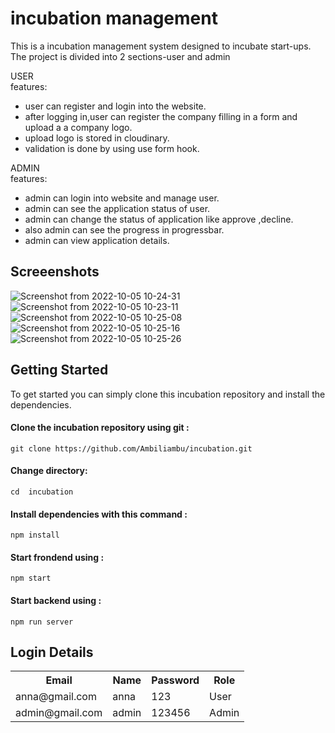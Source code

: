 # incubation management

This is a incubation management system designed  to incubate start-ups.<br/>
The project is divided into 2 sections-user and admin<br/>

USER<br/>
features:<br/>
* user can register and login into the website.<br/>
* after logging in,user can register the company filling in a form and upload a a company logo.<br/>
* upload logo is stored in cloudinary.<br/>
* validation is done by using use form hook.<br/>

ADMIN<br/>
features:<br/>
* admin can login into website and manage user.<br/>
* admin can see the application status of user.<br/>
* admin can change the status of application like approve ,decline.<br/>
* also admin can see the progress in progressbar.<br/>
* admin can view application details.<br/>


## Screeenshots
![Screenshot from 2022-10-05 10-24-31](https://user-images.githubusercontent.com/99420180/193984464-1372c3ef-e309-4367-8315-baf68bdd7e8f.png)
![Screenshot from 2022-10-05 10-23-11](https://user-images.githubusercontent.com/99420180/193984646-ac9ed2a4-6f45-4015-8ac9-4530198aa121.png)
![Screenshot from 2022-10-05 10-25-08](https://user-images.githubusercontent.com/99420180/193984682-5d650334-b0e9-4cbd-be58-8230f17ab81c.png)
![Screenshot from 2022-10-05 10-25-16](https://user-images.githubusercontent.com/99420180/193984706-7be2bea5-c4eb-4a03-a3cf-864ea4eeada2.png)
![Screenshot from 2022-10-05 10-25-26](https://user-images.githubusercontent.com/99420180/193984721-65085670-bc4a-4aa3-a271-f7bf55b03e56.png)

## Getting Started

To get started you can simply clone this incubation repository and  install the dependencies.
 
 #### Clone the incubation repository using git :<br/>
 
 `git clone https://github.com/Ambiliambu/incubation.git `</h6><br/>
 
 #### Change directory:
 
 `cd  incubation` <br/>

#### Install dependencies with this command :<br/>
 
 `npm install `<br/>
 
 #### Start frondend using :<br/>
 
 `npm start`
 
  #### Start backend using :<br/>
  
  `npm run server`
  
  
  ## Login Details

  
  <table>
  <tr>
    <th>Email</th>
    <th>Name</th>
    <th>Password</th>
    <th>Role</th>
    
  
  </tr>
  <tr>
  <td>anna@gmail.com</td>
  <td>anna</td>
  <td>123</td>
  <td>User</td>
  </tr>
   <tr>
  <td>admin@gmail.com</td>
  <td>admin</td>
  <td>123456</td>
  <td>Admin</td>
  </tr>
  

</table>

